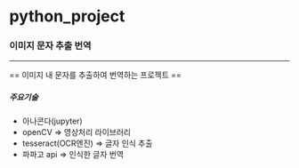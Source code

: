 # python_project
### 이미지 문자 추출 번역

- - -
== 이미지 내 문자를 추출하여 번역하는 프로젝트 ==


##### 주요기술   
- 아나콘다(jupyter)
- openCV => 영상처리 라이브러리
- tesseract(OCR엔진) => 글자 인식 추출
- 파파고 api => 인식한 글자 번역

